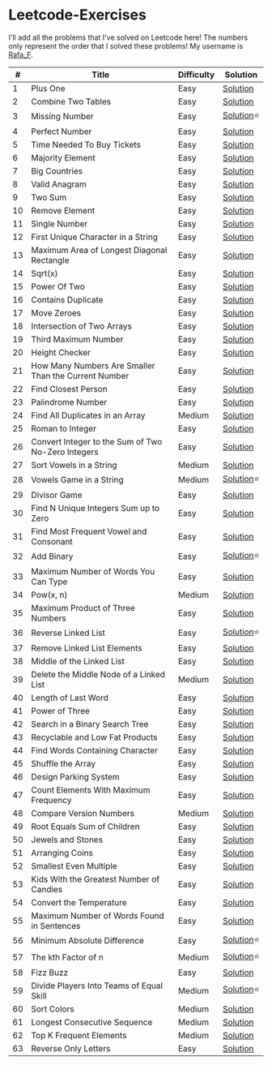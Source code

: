 # Leetcode-Exercises

I'll add all the problems that I've solved on Leetcode here! The numbers only represent the order that I solved these problems! My username is [Rafa_F](https://leetcode.com/u/Rafa_F/).

|#|Title|Difficulty|Solution|
|---|---|---|---|
|1|Plus One|Easy|[Solution](https://leetcode.com/problems/plus-one/solutions/7124979/plus-one-beats-100-by-rafa_f-xpfh/)|
|2|Combine Two Tables|Easy|[Solution](https://leetcode.com/problems/combine-two-tables/solutions/7124984/combine-two-tables-by-rafa_f-ljob/)|
|3|Missing Number|Easy|[Solution](https://leetcode.com/problems/missing-number/solutions/7071907/missing-number-problem-by-rafa_f-40w2/)⭐|
|4|Perfect Number|Easy|[Solution](https://leetcode.com/problems/perfect-number/solutions/7124988/perfect-number-beats-91-by-rafa_f-ttxq/)|
|5|Time Needed To Buy Tickets|Easy|[Solution](https://leetcode.com/problems/time-needed-to-buy-tickets/solutions/7124993/time-needed-to-buy-tickets-by-rafa_f-tivi/)|
|6|Majority Element|Easy|[Solution](https://leetcode.com/problems/majority-element/solutions/7124999/majority-element-by-rafa_f-wm8k/)|
|7|Big Countries|Easy|[Solution](https://leetcode.com/problems/big-countries/solutions/7125004/big-countries-by-rafa_f-7h55/)|
|8|Valid Anagram|Easy|[Solution](https://leetcode.com/problems/valid-anagram/solutions/7124969/valid-anagram-by-rafa_f-ob5x/)|
|9|Two Sum|Easy|[Solution](https://leetcode.com/problems/two-sum/solutions/7124963/two-sum-by-rafa_f-nxr3/)|
|10|Remove Element|Easy|[Solution](https://leetcode.com/problems/remove-element/solutions/7125010/remove-element-beats-100-by-rafa_f-sic3/)|
|11|Single Number|Easy|[Solution](https://leetcode.com/problems/single-number/solutions/7125017/single-number-by-rafa_f-yh1i/)|
|12|First Unique Character in a String|Easy|[Solution](https://leetcode.com/problems/first-unique-character-in-a-string/solutions/7124958/first-unique-character-in-a-string-by-ra-bb19/)|
|13|Maximum Area of Longest Diagonal Rectangle|Easy|[Solution](https://leetcode.com/problems/maximum-area-of-longest-diagonal-rectangle/solutions/7125533/maximum-area-of-longest-diagonal-rectang-i9uh/)
|14|Sqrt(x)|Easy|[Solution](https://leetcode.com/problems/sqrtx/solutions/7125754/sqrtx-beats-100-by-rafa_f-j8za/)|
|15|Power Of Two|Easy|[Solution](https://leetcode.com/problems/power-of-two/solutions/7126359/power-of-two-beats-100-by-rafa_f-xcsa/)|
|16|Contains Duplicate|Easy|[Solution](https://leetcode.com/problems/contains-duplicate/solutions/7136219/contains-duplicate-beats-82-by-rafa_f-so5c/)|
|17|Move Zeroes|Easy|[Solution](https://leetcode.com/problems/move-zeroes/solutions/7145024/move-zeroes-by-rafa_f-23gn/)|
|18|Intersection of Two Arrays|Easy|[Solution](https://leetcode.com/problems/intersection-of-two-arrays/solutions/7145061/intersection-of-two-arrays-beats-100-by-38juj/)
|19|Third Maximum Number|Easy|[Solution](https://leetcode.com/problems/third-maximum-number/solutions/7145085/third-maximum-number-by-rafa_f-dxmm/)
|20|Height Checker|Easy|[Solution](https://leetcode.com/problems/height-checker/solutions/7145138/height-checker-beats-100-by-rafa_f-ypho/)
|21|How Many Numbers Are Smaller Than the Current Number|Easy|[Solution](https://leetcode.com/problems/how-many-numbers-are-smaller-than-the-current-number/solutions/7148177/how-many-numbers-are-smaller-than-the-cu-ds92/)
|22|Find Closest Person|Easy|[Solution](https://leetcode.com/problems/find-closest-person/solutions/7155786/find-closest-person-beats-100-by-rafa_f-nbcg/)|
|23|Palindrome Number|Easy|[Solution](https://leetcode.com/problems/palindrome-number/solutions/7159304/palindrome-number-by-rafa_f-jz4f/)|
|24|Find All Duplicates in an Array|Medium|[Solution](https://leetcode.com/problems/find-all-duplicates-in-an-array/solutions/7159495/find-all-duplicates-in-an-array-by-rafa_-9k2t/)
|25|Roman to Integer|Easy|[Solution](https://leetcode.com/problems/roman-to-integer/solutions/7161617/roman-to-integer-by-rafa_f-liwh/)|
|26|Convert Integer to the Sum of Two No-Zero Integers|Easy|[Solution](https://leetcode.com/problems/convert-integer-to-the-sum-of-two-no-zero-integers/solutions/7170088/convert-integer-to-the-sum-of-two-no-zer-uhws/)|
|27|Sort Vowels in a String|Medium|[Solution](https://leetcode.com/problems/sort-vowels-in-a-string/solutions/7179347/sort-vowels-in-a-string-by-rafa_f-zmzv/)|
|28|Vowels Game in a String|Medium|[Solution](https://leetcode.com/problems/vowels-game-in-a-string/solutions/7182624/vowels-game-in-a-string-by-rafa_f-mknm/)⭐|
|29|Divisor Game|Easy|[Solution](https://leetcode.com/problems/divisor-game/solutions/7182670/divisor-game-beats-100-by-rafa_f-h0vq/)|
|30|Find N Unique Integers Sum up to Zero|Easy|[Solution](https://leetcode.com/problems/find-n-unique-integers-sum-up-to-zero/solutions/7183344/1304-find-n-unique-integers-sum-up-to-ze-bonm/)|
|31|Find Most Frequent Vowel and Consonant|Easy|[Solution](https://leetcode.com/problems/find-most-frequent-vowel-and-consonant/solutions/7186899/find-most-frequent-vowel-and-consonant-b-sfe9/)|
|32|Add Binary|Easy|[Solution](https://leetcode.com/problems/add-binary/solutions/7187761/add-binary-c-by-rafa_f-4cks/)⭐|
|33|Maximum Number of Words You Can Type|Easy|[Solution](https://leetcode.com/problems/maximum-number-of-words-you-can-type/solutions/7190849/maximum-number-of-words-you-can-type-by-lt55l/)|
|34|Pow(x, n)|Medium|[Solution](https://leetcode.com/problems/powx-n/solutions/7193238/powx-n-by-rafa_f-kazl/)|
|35|Maximum Product of Three Numbers|Easy|[Solution](https://leetcode.com/problems/maximum-product-of-three-numbers/solutions/7197364/maximum-product-of-three-numbers-by-rafa-olgn/)|
|36|Reverse Linked List|Easy|[Solution](https://leetcode.com/problems/reverse-linked-list/solutions/7199849/reverse-linked-list-c-beats-100-by-rafa_-hhje/)⭐|
|37|Remove Linked List Elements|Easy|[Solution](https://leetcode.com/problems/remove-linked-list-elements/solutions/7202406/remove-linked-list-elements-c-beats-100-m9wgi/)|
|38|Middle of the Linked List|Easy|[Solution](https://leetcode.com/problems/middle-of-the-linked-list/solutions/7202479/middle-of-the-linked-list-beats-100-by-r-8zer/)|
|39|Delete the Middle Node of a Linked List|Medium|[Solution](https://leetcode.com/problems/delete-the-middle-node-of-a-linked-list/solutions/7202567/delete-the-middle-node-of-a-linked-list-3iekh/)|
|40|Length of Last Word|Easy|[Solution](https://leetcode.com/problems/length-of-last-word/solutions/7202872/length-of-last-word-beats-100-by-rafa_f-nyqu/)|
|41|Power of Three|Easy|[Solution](https://leetcode.com/problems/power-of-three/solutions/7205536/power-of-three-by-rafa_f-duca/)|
|42|Search in a Binary Search Tree|Easy|[Solution](https://leetcode.com/problems/search-in-a-binary-search-tree/solutions/7205814/search-in-a-binary-search-tree-by-rafa_f-xvca/)|
|43|Recyclable and Low Fat Products|Easy|[Solution](https://leetcode.com/problems/recyclable-and-low-fat-products/solutions/7206201/recyclable-and-low-fat-products-by-rafa_-r0zi/)|
|44|Find Words Containing Character|Easy|[Solution](https://leetcode.com/problems/find-words-containing-character/solutions/7209430/find-words-containing-character-by-rafa_-7u5c/)|
|45|Shuffle the Array|Easy|[Solution](https://leetcode.com/problems/shuffle-the-array/solutions/7209437/shuffle-the-array-by-rafa_f-v465/)|
|46|Design Parking System|Easy|[Solution](https://leetcode.com/problems/design-parking-system/solutions/7209517/design-parking-system-by-rafa_f-v0oi/)|
|47|Count Elements With Maximum Frequency|Easy|[Solution](https://leetcode.com/problems/count-elements-with-maximum-frequency/solutions/7215600/count-elements-with-maximum-frequency-be-eidb/)|
|48|Compare Version Numbers|Medium|[Solution](https://leetcode.com/problems/compare-version-numbers/solutions/7215638/compare-version-numbers-beats-100-by-raf-1ha5/)|
|49|Root Equals Sum of Children|Easy|[Solution](https://leetcode.com/problems/root-equals-sum-of-children/solutions/7217095/root-equals-sum-of-children-beats-100-by-ykl4/)|
|50|Jewels and Stones|Easy|[Solution](https://leetcode.com/problems/jewels-and-stones/solutions/7217102/jewels-and-stones-beats-100-by-rafa_f-2mho/)|
|51|Arranging Coins|Easy|[Solution](https://leetcode.com/problems/arranging-coins/solutions/7217169/arranging-coins-by-rafa_f-jnmq/)|
|52|Smallest Even Multiple|Easy|[Solution](https://leetcode.com/problems/smallest-even-multiple/solutions/7218630/smallest-even-multiple-beats-100-by-rafa-ouwx/)|
|53|Kids With the Greatest Number of Candies|Easy|[Solution](https://leetcode.com/problems/kids-with-the-greatest-number-of-candies/solutions/7218634/kids-with-the-greatest-number-of-candies-c4tg/)|
|54|Convert the Temperature|Easy|[Solution](https://leetcode.com/problems/convert-the-temperature/solutions/7220791/convert-the-temperature-beats-100-by-raf-ww40/)|
|55|Maximum Number of Words Found in Sentences|Easy|[Solution](https://leetcode.com/problems/maximum-number-of-words-found-in-sentences/solutions/7223680/maximum-number-of-words-found-in-sentenc-cij7/)|
|56|Minimum Absolute Difference|Easy|[Solution](https://leetcode.com/problems/minimum-absolute-difference/solutions/7225749/minimum-absolute-difference-memory-beats-x45v/)⭐|
|57|The kth Factor of n|Medium|[Solution](https://leetcode.com/problems/the-kth-factor-of-n/solutions/7225853/the-kth-factor-of-n-beats-100-by-rafa_f-sunc/)⭐|
|58|Fizz Buzz|Easy|[Solution](https://leetcode.com/problems/fizz-buzz/solutions/7226368/fizz-buzz-by-rafa_f-5iae/)|
|59|Divide Players Into Teams of Equal Skill|Medium|[Solution](https://leetcode.com/problems/divide-players-into-teams-of-equal-skill/solutions/7226510/divide-players-into-teams-of-equal-skill-e9ju/)⭐|
|60|Sort Colors|Medium|[Solution](https://leetcode.com/problems/sort-colors/solutions/7229530/sort-colors-beats-100-by-rafa_f-83ih/)|
|61|Longest Consecutive Sequence|Medium|[Solution](https://leetcode.com/problems/longest-consecutive-sequence/solutions/7229713/longest-consecutive-sequence-by-rafa_f-ue26/)|
|62|Top K Frequent Elements|Medium|[Solution](https://leetcode.com/problems/top-k-frequent-elements/solutions/7232133/top-k-frequent-elements-by-rafa_f-ubx2/)|
|63|Reverse Only Letters|Easy|[Solution](https://leetcode.com/problems/reverse-only-letters/solutions/7232206/reverse-only-letters-beats-100-by-rafa_f-hfut/)|
